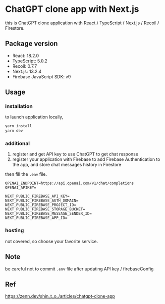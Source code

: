 # ChatGPT clone app with Next.js
this is ChatGPT clone application with React / TypeScript / Next.js / Recoil / Firestore.

## Package version

 - React: 18.2.0
 - TypeScript: 5.0.2
 - Recoil: 0.7.7
 - Next.js: 13.2.4
 - Firebase JavaScript SDK: v9

## Usage
### installation
to launch application locally,
```bash
yarn install
yarn dev
```

### additional

1. register and get API key to use ChatGPT to get chat response
2. register your application with Firebase to add Firebase Authentication to the app, and store chat messages history in Firestore

then fill the `.env` file.

```ini:.env
OPENAI_ENDPOINT=https://api.openai.com/v1/chat/completions
OPENAI_APIKEY=

NEXT_PUBLIC_FIREBASE_API_KEY=
NEXT_PUBLIC_FIREBASE_AUTH_DOMAIN=
NEXT_PUBLIC_FIREBASE_PROJECT_ID=
NEXT_PUBLIC_FIREBASE_STORAGE_BUCKET=
NEXT_PUBLIC_FIREBASE_MESSAGE_SENDER_ID=
NEXT_PUBLIC_FIREBASE_APP_ID=
```
 
### hosting
not covered, so choose your favorite service.


## Note
be careful not to commit `.env` file after updating API key / firebaseConfig

## Ref
https://zenn.dev/shin_t_o_/articles/chatgpt-clone-app